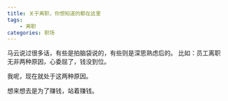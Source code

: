 ```yaml
---
title: 关于离职，你想知道的都在这里
tags:
    - 离职
categories: 职场
---
```


马云说过很多话，有些是拍脑袋说的，有些则是深思熟虑后的。
比如：员工离职无非两种原因，心委屈了，钱没到位。

我呢，现在就处于这两种原因。

想来想去是为了赚钱，站着赚钱。
